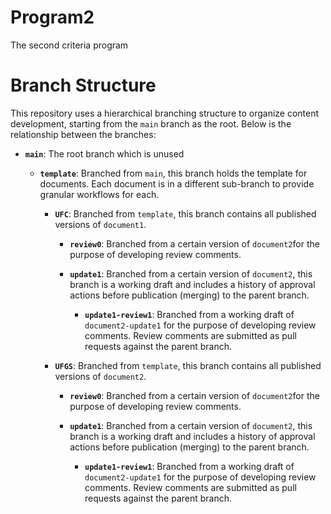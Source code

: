# Program2
The second criteria program

# Branch Structure

This repository uses a hierarchical branching structure to organize content development, starting from the `main` branch as the root. Below is the relationship between the branches:

- **`main`**: The root branch which is unused

  - **`template`**: Branched from `main`, this branch holds the template for documents. Each document is in a different sub-branch to provide granular workflows for each.
  
    - **`UFC`**: Branched from `template`, this branch contains all published versions of `document1`.
    
      - **`review0`**: Branched from a certain version of `document2`for the purpose of developing review comments.
      
      - **`update1`**: Branched from a certain version of `document2`, this branch is a working draft and includes a history of approval actions before publication (merging) to the parent branch.

        - **`update1-review1`**: Branched from a working draft of `document2-update1` for the purpose of developing review comments. Review comments are submitted as pull requests against the parent branch.
       
    - **`UFGS`**: Branched from `template`, this branch contains all published versions of `document2`.
    
      - **`review0`**: Branched from a certain version of `document2`for the purpose of developing review comments.
      
      - **`update1`**: Branched from a certain version of `document2`, this branch is a working draft and includes a history of approval actions before publication (merging) to the parent branch.

        - **`update1-review1`**: Branched from a working draft of `document2-update1` for the purpose of developing review comments. Review comments are submitted as pull requests against the parent branch.
